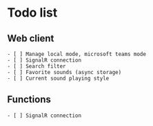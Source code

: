 # Todo list

## Web client

    - [ ] Manage local mode, microsoft teams mode
    - [ ] SignalR connection
    - [ ] Search filter
    - [ ] Favorite sounds (async storage)
    - [ ] Current sound playing style

## Functions

    - [ ] SignalR connection
